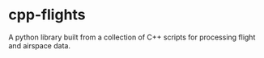 # cpp-flights
A python library built from a collection of C++ scripts for processing flight and airspace data.

